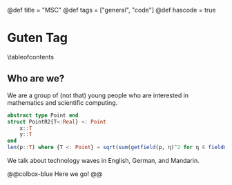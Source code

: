 @def title = "MSC"
@def tags = ["general", "code"]
@def hascode = true

# Guten Tag

\tableofcontents <!-- you can use \toc as well -->

## Who are we?

We are a group of (not that) young people who are interested in mathematics and scientific computing.

```julia
abstract type Point end
struct PointR2{T<:Real} <: Point
    x::T
    y::T
end
len(p::T) where {T <: Point} = sqrt(sum(getfield(p, η)^2 for η ∈ fieldnames(T)))
```

We talk about technology waves in English, German, and Mandarin.

@@colbox-blue
Here we go!
@@
